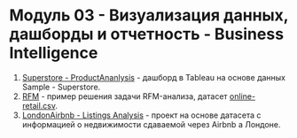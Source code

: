 # Модуль 03 - Визуализация данных, дашборды и отчетность - Business Intelligence  

1. [Superstore - ProductAnanlysis](https://public.tableau.com/profile/tatyana5286#!/vizhome/ProductAnanlysis/Dashboard) - дашборд в Tableau на основе данных Sample - Superstore.  
2. [RFM](https://public.tableau.com/profile/tatyana5286#!/vizhome/RFM_16080348587270/Dashboard) - пример решения задачи RFM-анализа, датасет [online-retail.csv](https://github.com/tatyana-br/datalearn_sql_cases/blob/master/RFM/online-retail.csv).
3. [LondonAirbnb - Listings Analysis](https://public.tableau.com/profile/tatyana5286#!/vizhome/LondonAirbnb-task1/Dashboard) - проект на основе датасета с информацией о недвижимости сдаваемой через Airbnb а Лондоне.
